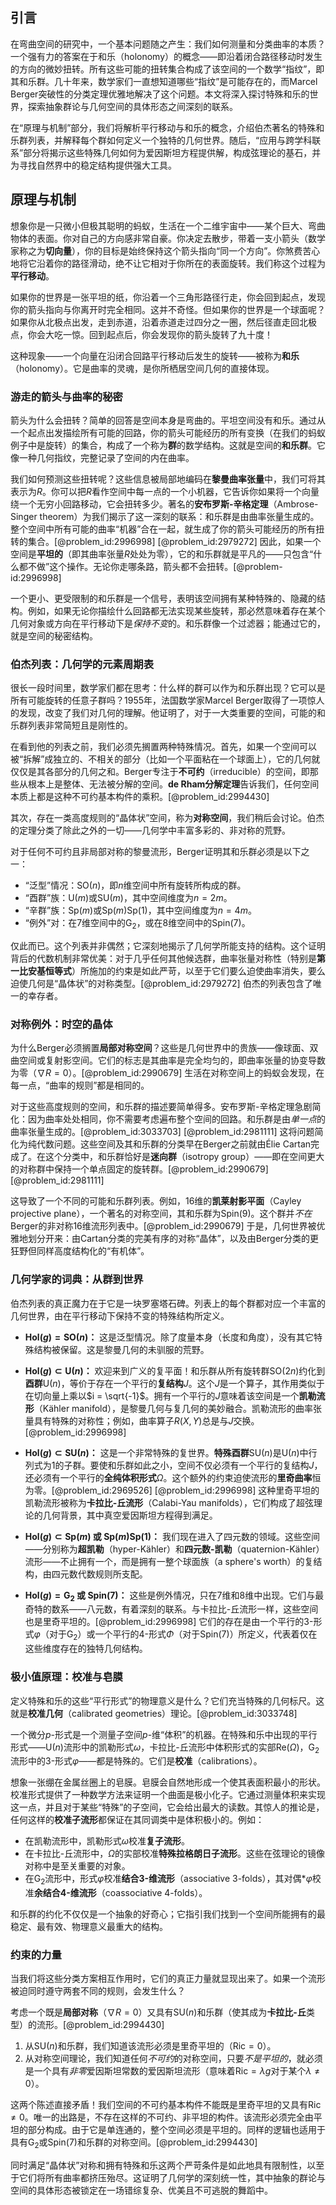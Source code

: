 ## 引言
在弯曲空间的研究中，一个基本问题随之产生：我们如何测量和分类曲率的本质？一个强有力的答案在于和乐（holonomy）的概念——即沿着闭合路径移动时发生的方向的微妙扭转。所有这些可能的扭转集合构成了该空间的一个数学“指纹”，即其和乐群。几十年来，数学家们一直想知道哪些“指纹”是可能存在的，而Marcel Berger突破性的分类定理优雅地解决了这个问题。本文将深入探讨特殊和乐的世界，探索抽象群论与几何空间的具体形态之间深刻的联系。

在“原理与机制”部分，我们将解析平行移动与和乐的概念，介绍伯杰著名的特殊和乐群列表，并解释每个群如何定义一个独特的几何世界。随后，“应用与跨学科联系”部分将揭示这些特殊几何如何为爱因斯坦方程提供解，构成弦理论的基石，并为寻找自然界中的稳定结构提供强大工具。

## 原理与机制

想象你是一只微小但极其聪明的蚂蚁，生活在一个二维宇宙中——某个巨大、弯曲物体的表面。你对自己的方向感非常自豪。你决定去散步，带着一支小箭头（数学家称之为**切向量**），你的目标是始终保持这个箭头指向“同一个方向”。你煞费苦心地将它沿着你的路径滑动，绝不让它相对于你所在的表面旋转。我们称这个过程为**平行移动**。

如果你的世界是一张平坦的纸，你沿着一个三角形路径行走，你会回到起点，发现你的箭头指向与你离开时完全相同。这并不奇怪。但如果你的世界是一个球面呢？如果你从北极点出发，走到赤道，沿着赤道走过四分之一圈，然后径直走回北极点，你会大吃一惊。回到起点后，你会发现你的箭头旋转了九十度！

这种现象——一个向量在沿闭合回路平行移动后发生的旋转——被称为**和乐**（holonomy）。它是曲率的灵魂，是你所栖居空间几何的直接体现。

### 游走的箭头与曲率的秘密

箭头为什么会扭转？简单的回答是空间本身是弯曲的。平坦空间没有和乐。通过从一个起点出发描绘所有可能的回路，你的箭头可能经历的所有变换（在我们的蚂蚁例子中是旋转）的集合，构成了一个称为**群**的数学结构。这就是空间的**和乐群**。它像一种几何指纹，完整记录了空间的内在曲率。

我们如何预测这些扭转呢？这些信息被局部地编码在**黎曼曲率张量**中，我们可将其表示为$R$。你可以把$R$看作空间中每一点的一个小机器，它告诉你如果将一个向量绕一个无穷小回路移动，它会扭转多少。著名的**安布罗斯-辛格定理**（Ambrose-Singer theorem）为我们揭示了这一深刻的联系：和乐群是由曲率张量生成的。整个空间中所有可能的曲率“机器”合在一起，就生成了你的箭头可能经历的所有扭转的集合。[@problem_id:2996998] [@problem_id:2979272] 因此，如果一个空间是**平坦的**（即其曲率张量$R$处处为零），它的和乐群就是平凡的——只包含“什么都不做”这个操作。无论你走哪条路，箭头都不会扭转。[@problem-id:2996998]

一个更小、更受限制的和乐群是一个信号，表明该空间拥有某种特殊的、隐藏的结构。例如，如果无论你描绘什么回路都无法实现某些旋转，那必然意味着存在某个几何对象或方向在平行移动下是*保持不变*的。和乐群像一个过滤器；能通过它的，就是空间的秘密结构。

### 伯杰列表：几何学的元素周期表

很长一段时间里，数学家们都在思考：什么样的群可以作为和乐群出现？它可以是所有可能旋转的任意子群吗？1955年，法国数学家Marcel Berger取得了一项惊人的发现，改变了我们对几何的理解。他证明了，对于一大类重要的空间，可能的和乐群列表非常简短且是刚性的。

在看到他的列表之前，我们必须先搁置两种特殊情况。首先，如果一个空间可以被“拆解”成独立的、不相关的部分（比如一个平面粘在一个球面上），它的几何就仅仅是其各部分的几何之和。Berger专注于**不可约**（irreducible）的空间，即那些从根本上是整体、无法被分解的空间。**de Rham分解定理**告诉我们，任何空间本质上都是这种不可约基本构件的乘积。[@problem_id:2994430]

其次，存在一类高度规则的“晶体状”空间，称为**对称空间**，我们稍后会讨论。伯杰的定理分类了除此之外的一切——几何学中丰富多彩的、非对称的荒野。

对于任何不可约且非局部对称的黎曼流形，Berger证明其和乐群必须是以下之一：

- “泛型”情况：$\mathrm{SO}(n)$，即$n$维空间中所有旋转所构成的群。
- “酉群”族：$\mathrm{U}(m)$或$\mathrm{SU}(m)$，其中空间维度为$n=2m$。
- “辛群”族：$\mathrm{Sp}(m)$或$\mathrm{Sp}(m)\mathrm{Sp}(1)$，其中空间维度为$n=4m$。
- “例外”对：在7维空间中的$\mathrm{G}_2$，或在8维空间中的$\mathrm{Spin}(7)$。

仅此而已。这个列表并非偶然；它深刻地揭示了几何学所能支持的结构。这个证明背后的代数机制非常优美：对于几乎任何其他候选群，曲率张量对称性（特别是**第一比安基恒等式**）所施加的约束是如此严苛，以至于它们要么迫使曲率消失，要么迫使几何是“晶体状”的对称类型。[@problem_id:2979272] 伯杰的列表包含了唯一的幸存者。

### 对称例外：时空的晶体

为什么Berger必须搁置**局部对称空间**？这些是几何世界中的贵族——像球面、双曲空间或复射影空间。它们的标志是其曲率是完全均匀的，即曲率张量的协变导数为零（$\nabla R = 0$）。[@problem_id:2990679] 生活在对称空间上的蚂蚁会发现，在每一点，“曲率的规则”都是相同的。

对于这些高度规则的空间，和乐群的描述要简单得多。安布罗斯-辛格定理急剧简化：因为曲率处处相同，你不需要考虑遍布整个空间的回路。和乐群是由*单一点*的曲率张量生成的。[@problem_id:3033703] [@problem_id:2981111] 这将问题简化为纯代数问题。这些空间及其和乐群的分类早在Berger之前就由Élie Cartan完成了。在这个分类中，和乐群恰好是**迷向群**（isotropy group）——即在空间更大的对称群中保持一个单点固定的旋转群。[@problem_id:2990679] [@problem_id:2981111]

这导致了一个不同的可能和乐群列表。例如，16维的**凯莱射影平面**（Cayley projective plane），一个著名的对称空间，其和乐群为$\mathrm{Spin}(9)$。这个群并*不在*Berger的非对称16维流形列表中。[@problem_id:2990679] 于是，几何世界被优雅地划分开来：由Cartan分类的完美有序的对称“晶体”，以及由Berger分类的更狂野但同样高度结构化的“有机体”。

### 几何学家的词典：从群到世界

伯杰列表的真正魔力在于它是一块罗塞塔石碑。列表上的每个群都对应一个丰富的几何世界，由在平行移动下保持不变的特殊结构所定义。

- **$\mathrm{Hol}(g) = \mathrm{SO}(n)$：** 这是泛型情况。除了度量本身（长度和角度），没有其它特殊结构被保留。这是黎曼几何的未驯服的荒野。

- **$\mathrm{Hol}(g) \subset \mathrm{U}(n)$：** 欢迎来到广义的复平面！和乐群从所有旋转群$\mathrm{SO}(2n)$约化到**酉群**$\mathrm{U}(n)$，等价于存在一个平行的**复结构**$J$。这个$J$是一个算子，其作用类似于在切向量上乘以$i = \sqrt{-1}$。拥有一个平行的$J$意味着该空间是一个**凯勒流形**（Kähler manifold），是黎曼几何与复几何的美妙融合。凯勒流形的曲率张量具有特殊的对称性；例如，曲率算子$R(X,Y)$总是与$J$交换。[@problem_id:2996998]

- **$\mathrm{Hol}(g) \subset \mathrm{SU}(n)$：** 这是一个非常特殊的复世界。**特殊酉群**$\mathrm{SU}(n)$是$\mathrm{U}(n)$中行列式为1的子群。要使和乐群如此之小，空间不仅必须有一个平行的复结构$J$，还必须有一个平行的**全纯体积形式**$\Omega$。这个额外的约束迫使流形的**里奇曲率**恒为零。[@problem_id:2969526] [@problem_id:2996998] 这种里奇平坦的凯勒流形被称为**卡拉比-丘流形**（Calabi-Yau manifolds），它们构成了超弦理论的几何背景，其中真空爱因斯坦方程得到满足。

- **$\mathrm{Hol}(g) \subset \mathrm{Sp}(m)$ 或 $\mathrm{Sp}(m)\mathrm{Sp}(1)$：** 我们现在进入了四元数的领域。这些空间——分别称为**超凯勒**（hyper-Kähler）和**四元数-凯勒**（quaternion-Kähler）流形——不止拥有一个，而是拥有一整个球面族（a sphere's worth）的复结构，由四元数代数规则所支配。

- **$\mathrm{Hol}(g) = \mathrm{G}_2$ 或 $\mathrm{Spin}(7)$：** 这些是例外情况，只在7维和8维中出现。它们与最奇特的数系——八元数，有着深刻的联系。与卡拉比-丘流形一样，这些空间也是里奇平坦的。[@problem_id:2996998] 它们的存在是由一个平行的3-形式$\varphi$（对于$\mathrm{G}_2$）或一个平行的4-形式$\Phi$（对于$\mathrm{Spin}(7)$）所定义，代表着仅在这些维度存在的独特几何结构。

### 极小值原理：校准与皂膜

定义特殊和乐的这些“平行形式”的物理意义是什么？它们充当特殊的几何标尺。这就是**校准几何**（calibrated geometries）理论。[@problem_id:3033748]

一个微分$p$-形式是一个测量子空间$p$-维“体积”的机器。在特殊和乐中出现的平行形式——$\mathrm{U}(n)$流形中的凯勒形式$\omega$，卡拉比-丘流形中体积形式的实部$\mathrm{Re}(\Omega)$，$\mathrm{G}_2$流形中的3-形式$\varphi$——都是特殊的。它们是**校准**（calibrations）。

想象一张绷在金属丝圈上的皂膜。皂膜会自然地形成一个使其表面积最小的形状。校准形式提供了一种数学方法来证明一个曲面是极小化子。它通过测量体积来实现这一点，并且对于某些“特殊”的子空间，它会给出最大的读数。其惊人的推论是，任何这样的**校准子流形**都保证在其同调类中是体积极小的。例如：
- 在凯勒流形中，凯勒形式$\omega$校准**复子流形**。
- 在卡拉比-丘流形中，$\Omega$的实部校准**特殊拉格朗日子流形**。这些在弦理论的镜像对称中是至关重要的对象。
- 在$\mathrm{G}_2$流形中，形式$\varphi$校准**结合3-维流形**（associative 3-folds），其对偶$* \varphi$校准**余结合4-维流形**（coassociative 4-folds）。

和乐群的约化不仅仅是一个抽象的好奇心；它指引我们找到一个空间所能拥有的最稳定、最有效、物理意义最重大的结构。

### 约束的力量

当我们将这些分类方案相互作用时，它们的真正力量就显现出来了。如果一个流形被迫同时遵守两套不同的规则，会发生什么？

考虑一个既是**局部对称**（$\nabla R = 0$）又具有$\mathrm{SU}(n)$和乐群（使其成为**卡拉比-丘**类型）的流形。[@problem_id:2994430]
1.  从$\mathrm{SU}(n)$和乐群，我们知道该流形必须是里奇平坦的（$\mathrm{Ric} = 0$）。
2.  从对称空间理论，我们知道任何*不可约*的对称空间，只要*不是平坦的*，就必须是一个具有*非零*爱因斯坦常数的爱因斯坦流形（意味着$\mathrm{Ric} = \lambda g$对于某个$\lambda \neq 0$）。

这两个陈述直接矛盾！我们空间的不可约基本构件不能既是里奇平坦的又具有$\mathrm{Ric} \neq 0$。唯一的出路是，不存在这样的不可约、非平坦的构件。该流形必须完全由平坦的部分构成。由于它是单连通的，整个空间必须是平坦的。同样的逻辑也适用于具有$\mathrm{G}_2$或$\mathrm{Spin}(7)$和乐群的对称空间。[@problem_id:2994430]

同时满足“晶体状”对称和拥有特殊和乐这两个严苛条件是如此地具有限制性，以至于它们将所有曲率都挤压殆尽。这证明了几何学的深刻统一性，其中抽象的群论与空间的具体形态被锁定在一场错综复杂、优美且不可逃脱的舞蹈中。

